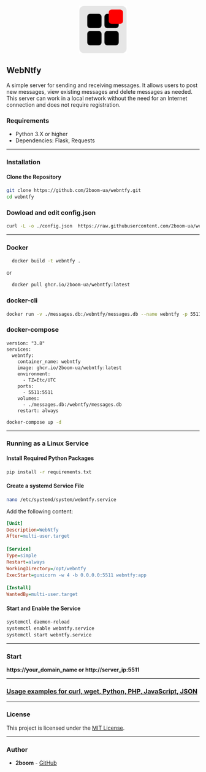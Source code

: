 <div align="center">  
    <img src="https://github.com/2boom-ua/webntfy/blob/main/icon.png?raw=true" alt="" width="124" height="124">
</div>

## WebNtfy

A simple server for sending and receiving messages. It allows users to post new messages, view existing messages and delete messages as needed. This server can work in a local network without the need for an Internet connection and does not require registration.

### Requirements

- Python 3.X or higher
- Dependencies: Flask, Requests

---
### Installation

#### Clone the Repository

```bash
git clone https://github.com/2boom-ua/webntfy.git
cd webntfy
```
### Dowload and edit config.json
```bash
curl -L -o ./config.json  https://raw.githubusercontent.com/2boom-ua/webntfy/main/messages.db
```
---
### Docker
```bash
  docker build -t webntfy .
```
or
```bash
  docker pull ghcr.io/2boom-ua/webntfy:latest
```

### docker-cli
```bash
docker run -v ./messages.db:/webntfy/messages.db --name webntfy -p 5511:5511 -e TZ=UTC ghcr.io/2boom-ua/webntfy:latest 
```
### docker-compose
```
version: "3.8"
services:
  webntfy:
    container_name: webntfy
    image: ghcr.io/2boom-ua/webntfy:latest
    environment:
      - TZ=Etc/UTC
    ports:
      - 5511:5511
    volumes:
      - ./messages.db:/webntfy/messages.db
    restart: always
```

```bash
docker-compose up -d
```

---
### Running as a Linux Service

#### Install Required Python Packages

```bash
pip install -r requirements.txt
```
#### Create a systemd Service File

```bash
nano /etc/systemd/system/webntfy.service
```

Add the following content:

```ini
[Unit]
Description=WebNtfy
After=multi-user.target

[Service]
Type=simple
Restart=always
WorkingDirectory=/opt/webntfy
ExecStart=gunicorn -w 4 -b 0.0.0.0:5511 webntfy:app

[Install]
WantedBy=multi-user.target
```

#### Start and Enable the Service

```bash
systemctl daemon-reload
systemctl enable webntfy.service
systemctl start webntfy.service
```
---

### Start

**https://your_domain_name or http://server_ip:5511**

---

### [Usage examples for curl, wget, Python, PHP, JavaScript, JSON](usage.md)

---

### License

This project is licensed under the [MIT License](https://opensource.org/licenses/MIT).

---

### Author

- **2boom** - [GitHub](https://github.com/2boom-ua)

